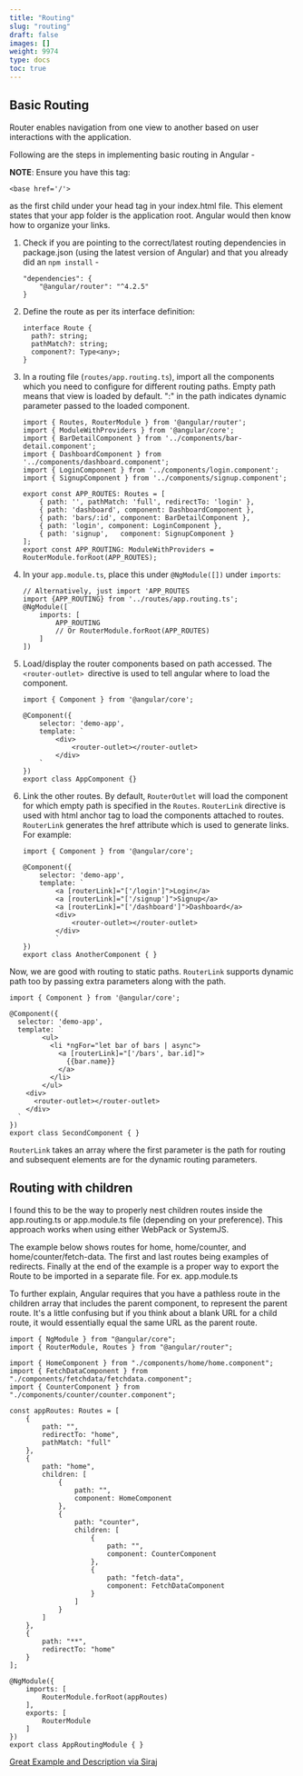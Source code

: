 ```yaml
---
title: "Routing"
slug: "routing"
draft: false
images: []
weight: 9974
type: docs
toc: true
---
```


## Basic Routing
Router enables navigation from one view to another based on user interactions with the application. 

Following are the steps in implementing basic routing in Angular - 

**NOTE**: Ensure you have this tag:
      
<!-- language: lang-html -->
  
    <base href='/'> 

as the first child under your head tag in your index.html file. This element states that your app folder is the application root. Angular would then know how to organize your links. 
 
1.  Check if you are pointing to the correct/latest routing dependencies in package.json (using the latest version of Angular) and that you already did an `npm install` - 

    <!-- language: lang-json -->
        "dependencies": {
            "@angular/router": "^4.2.5"
        }

2.  Define the route as per its interface definition:

    <!-- language: lang-ts -->

        interface Route {
          path?: string;
          pathMatch?: string;
          component?: Type<any>;
        }

3.  In a routing file (`routes/app.routing.ts`), import all the components which you need to configure for different routing paths. Empty path means that view is loaded by default. ":" in the path indicates dynamic parameter passed to the loaded component.

    <!-- language: lang-ts -->

        import { Routes, RouterModule } from '@angular/router';
        import { ModuleWithProviders } from '@angular/core';
        import { BarDetailComponent } from '../components/bar-detail.component';
        import { DashboardComponent } from '../components/dashboard.component';
        import { LoginComponent } from '../components/login.component';
        import { SignupComponent } from '../components/signup.component';
    
        export const APP_ROUTES: Routes = [
            { path: '', pathMatch: 'full', redirectTo: 'login' },
            { path: 'dashboard', component: DashboardComponent },
            { path: 'bars/:id', component: BarDetailComponent },
            { path: 'login', component: LoginComponent },
            { path: 'signup',   component: SignupComponent }
        ];
        export const APP_ROUTING: ModuleWithProviders = RouterModule.forRoot(APP_ROUTES);

4.  In your `app.module.ts`, place this under `@NgModule([])` under `imports`:

    <!-- language: lang-ts -->
        // Alternatively, just import 'APP_ROUTES
        import {APP_ROUTING} from '../routes/app.routing.ts';
        @NgModule([
            imports: [
                APP_ROUTING
                // Or RouterModule.forRoot(APP_ROUTES)
            ]
        ])

5.  Load/display the router components based on path accessed. The `<router-outlet> `directive is used to tell angular where to load the component.

    <!-- language: lang-ts -->

        import { Component } from '@angular/core';

        @Component({
            selector: 'demo-app',
            template: `
                <div>
                    <router-outlet></router-outlet>
                </div>
            `
        })
        export class AppComponent {}

5.  Link the other routes. By default, `RouterOutlet` will load the component for which empty path is specified in the `Routes`. `RouterLink` directive is used with html anchor tag to load the components attached to routes. `RouterLink` generates the href attribute which is used to generate links. For example:

    <!-- language: lang-ts -->

        import { Component } from '@angular/core';

        @Component({
            selector: 'demo-app',
            template: `
                <a [routerLink]="['/login']">Login</a>
                <a [routerLink]="['/signup']">Signup</a>      
                <a [routerLink]="['/dashboard']">Dashboard</a>
                <div>
                    <router-outlet></router-outlet>
                </div>
                `
        })
        export class AnotherComponent { }

Now, we are good with routing to static paths. `RouterLink` supports dynamic path too by passing extra parameters along with the path. 

<!-- language: lang-ts -->
    import { Component } from '@angular/core';

    @Component({
      selector: 'demo-app',
      template: `
            <ul>
              <li *ngFor="let bar of bars | async">
                <a [routerLink]="['/bars', bar.id]">
                  {{bar.name}}
                </a>
              </li>
            </ul>
        <div>
          <router-outlet></router-outlet>
        </div>
      `
    })
    export class SecondComponent { }

`RouterLink` takes an array where the first parameter is the path for routing and subsequent elements are for the dynamic routing parameters.


## Routing with children
I found this to be the way to properly nest children routes inside the app.routing.ts or app.module.ts file (depending on your preference). This approach works when using either WebPack or SystemJS.

The example below shows routes for home, home/counter, and home/counter/fetch-data.  The first and last routes being examples of redirects. Finally at the end of the example is a proper way to export the Route to be imported in a separate file. For ex. app.module.ts

To further explain, Angular requires that you have a pathless route in the children array that includes the parent component, to represent the parent route.  It's a little confusing but if you think about a blank URL for a child route, it would essentially equal the same URL as the parent route.

    import { NgModule } from "@angular/core";
    import { RouterModule, Routes } from "@angular/router";
    
    import { HomeComponent } from "./components/home/home.component";
    import { FetchDataComponent } from "./components/fetchdata/fetchdata.component";
    import { CounterComponent } from "./components/counter/counter.component";
    
    const appRoutes: Routes = [
        {
            path: "",
            redirectTo: "home",
            pathMatch: "full"
        },
        {
            path: "home",            
            children: [
                {
                    path: "",
                    component: HomeComponent
                },
                {
                    path: "counter",                    
                    children: [
                        {
                            path: "",
                            component: CounterComponent
                        },
                        {
                            path: "fetch-data",
                            component: FetchDataComponent                            
                        }
                    ]
                }
            ]
        },
        {
            path: "**",
            redirectTo: "home"
        }
    ];
    
    @NgModule({
        imports: [
            RouterModule.forRoot(appRoutes)
        ],
        exports: [
            RouterModule
        ]
    })
    export class AppRoutingModule { }

[Great Example and Description via Siraj][1]


  [1]: http://stackoverflow.com/a/38275995/1971015


